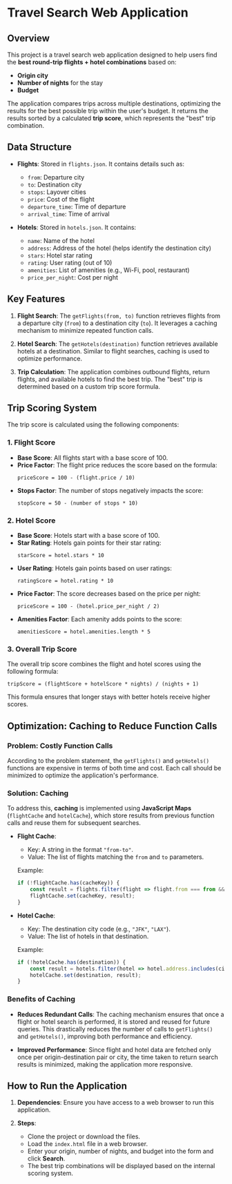 # Travel Search Web Application

## Overview

This project is a travel search web application designed to help users find the **best round-trip flights + hotel combinations** based on:
- **Origin city**
- **Number of nights** for the stay
- **Budget**

The application compares trips across multiple destinations, optimizing the results for the best possible trip within the user's budget. It returns the results sorted by a calculated **trip score**, which represents the "best" trip combination.

## Data Structure

- **Flights**: Stored in `flights.json`. It contains details such as:
  - `from`: Departure city
  - `to`: Destination city
  - `stops`: Layover cities
  - `price`: Cost of the flight
  - `departure_time`: Time of departure
  - `arrival_time`: Time of arrival

- **Hotels**: Stored in `hotels.json`. It contains:
  - `name`: Name of the hotel
  - `address`: Address of the hotel (helps identify the destination city)
  - `stars`: Hotel star rating
  - `rating`: User rating (out of 10)
  - `amenities`: List of amenities (e.g., Wi-Fi, pool, restaurant)
  - `price_per_night`: Cost per night

## Key Features

1. **Flight Search**: The `getFlights(from, to)` function retrieves flights from a departure city (`from`) to a destination city (`to`). It leverages a caching mechanism to minimize repeated function calls.
  
2. **Hotel Search**: The `getHotels(destination)` function retrieves available hotels at a destination. Similar to flight searches, caching is used to optimize performance.

3. **Trip Calculation**: The application combines outbound flights, return flights, and available hotels to find the best trip. The "best" trip is determined based on a custom trip score formula.

## Trip Scoring System

The trip score is calculated using the following components:

### 1. **Flight Score**
- **Base Score**: All flights start with a base score of 100.
- **Price Factor**: The flight price reduces the score based on the formula: 
  ``` 
  priceScore = 100 - (flight.price / 10)
  ```
- **Stops Factor**: The number of stops negatively impacts the score:
  ```
  stopScore = 50 - (number of stops * 10)
  ```

### 2. **Hotel Score**
- **Base Score**: Hotels start with a base score of 100.
- **Star Rating**: Hotels gain points for their star rating:
  ```
  starScore = hotel.stars * 10
  ```
- **User Rating**: Hotels gain points based on user ratings:
  ```
  ratingScore = hotel.rating * 10
  ```
- **Price Factor**: The score decreases based on the price per night:
  ```
  priceScore = 100 - (hotel.price_per_night / 2)
  ```
- **Amenities Factor**: Each amenity adds points to the score:
  ```
  amenitiesScore = hotel.amenities.length * 5
  ```

### 3. **Overall Trip Score**
The overall trip score combines the flight and hotel scores using the following formula:
```
tripScore = (flightScore + hotelScore * nights) / (nights + 1)
```
This formula ensures that longer stays with better hotels receive higher scores.

## Optimization: Caching to Reduce Function Calls

### Problem: Costly Function Calls

According to the problem statement, the `getFlights()` and `getHotels()` functions are expensive in terms of both time and cost. Each call should be minimized to optimize the application's performance.

### Solution: Caching

To address this, **caching** is implemented using **JavaScript Maps** (`flightCache` and `hotelCache`), which store results from previous function calls and reuse them for subsequent searches.

- **Flight Cache**:
  - Key: A string in the format `"from-to"`.
  - Value: The list of flights matching the `from` and `to` parameters.
  
  Example:
  ```javascript
  if (!flightCache.has(cacheKey)) {
      const result = flights.filter(flight => flight.from === from && flight.to === to);
      flightCache.set(cacheKey, result);
  }
  ```

- **Hotel Cache**:
  - Key: The destination city code (e.g., `"JFK"`, `"LAX"`).
  - Value: The list of hotels in that destination.

  Example:
  ```javascript
  if (!hotelCache.has(destination)) {
      const result = hotels.filter(hotel => hotel.address.includes(cityName));
      hotelCache.set(destination, result);
  }
  ```

### Benefits of Caching

- **Reduces Redundant Calls**: The caching mechanism ensures that once a flight or hotel search is performed, it is stored and reused for future queries. This drastically reduces the number of calls to `getFlights()` and `getHotels()`, improving both performance and efficiency.
  
- **Improved Performance**: Since flight and hotel data are fetched only once per origin-destination pair or city, the time taken to return search results is minimized, making the application more responsive.

## How to Run the Application

1. **Dependencies**: Ensure you have access to a web browser to run this application.

2. **Steps**:
   - Clone the project or download the files.
   - Load the `index.html` file in a web browser.
   - Enter your origin, number of nights, and budget into the form and click **Search**.
   - The best trip combinations will be displayed based on the internal scoring system.

